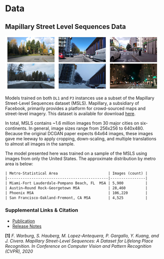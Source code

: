 # Data

## Mapillary Street Level Sequences Data

![sample](./images/sample.jpg)

Models trained on both `DL1` and `P3` instances use a subset of the Mapillary Street-Level Sequences dataset (MSLS). Mapillary, a subsidiary of Facebook, primarily provides a platform for crowd-sourced maps and street-level imagery. This dataset is available for download [here](https://www.mapillary.com/dataset/places).

In total, MSLS contains ~1.6 million images from 30 major cities on six-continents. In general, image sizes range from 256x256 to 640x480. Because the original DCGAN paper expects 64x64 images, these images gave me leeway to apply cropping, down-scaling, and multiple translations to almost all images in the sample.

The model presented here was trained on a sample of the MSLS using images from only the United States. The approximate distribution by metro area is below:

    | Metro-Statistical Area                       | Images (count) |
    |----------------------------------------------|----------------|
    | Miami-Fort Lauderdale-Pompano Beach, FL  MSA | 5,900          |
    | Austin–Round Rock-Georgetown MSA             | 28,460         |
    | Phoenix MSA                                  | 106,220        |
    | San Francisco-Oakland-Fremont, CA MSA        | 4,525          |

### Supplemental Links & Citation

- [Publication](https://research.mapillary.com/publication/cvpr20c)
- [Release Notes](https://blog.mapillary.com/update/2020/04/27/Mapillary-Street-Level-Sequences.html)

**[1]** *F. Warburg, S. Hauberg, M. Lopez-Antequera, P. Gargallo, Y. Kuang, and J. Civera. Mapillary Street-Level Sequences: A Dataset for Lifelong Place Recognition. In Conference on Computer Vision and Pattern Recognition (CVPR), 2020*